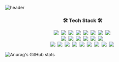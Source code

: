 ![header](https://capsule-render.vercel.app/api?type=slice&color=auto&height=200&section=header&text=ChanHeeㅤHan&fontSize=75)


<h3 align="center">🛠 Tech Stack 🛠</h3>

<p align="center">
  <img src="https://img.shields.io/badge/Python-3766AB?style=flat-square&logo=Python&logoColor=white"/></a>&nbsp 
  <img src="https://img.shields.io/badge/C++-00599C?style=flat-square&logo=C%2B%2B&logoColor=white"/></a>&nbsp 
  <img src="https://img.shields.io/badge/C-A8B9CC?style=flat-square&logo=C&logoColor=white"/></a>&nbsp 
  <img src="https://img.shields.io/badge/JavaScript-F7DF1E?style=flat-square&logo=JavaScript&logoColor=white"/></a>&nbsp
  <img src="https://img.shields.io/badge/Rasberry Pi-C51A4A?style=flat-square&logo=Raspberry-Pi&logoColor=white"/></a>&nbsp
  <img src="https://img.shields.io/badge/JAVA-007396?style=flat-square&logo=JAVA&logoColor=white"/></a>&nbsp
  <img src="https://img.shields.io/badge/Docker-2496ED?style=flat-square&logo=Docker&logoColor=white"/></a>&nbsp
  <img src="https://img.shields.io/badge/Linux-FCC624?style=flat-square&logo=Linux&logoColor=white"/></a>&nbsp
  <br>
  <img src="https://img.shields.io/badge/Cloudflare-F38020?style=flat-square&logo=Cloudflare&logoColor=white"/></a>&nbsp 
  <img src="https://img.shields.io/badge/Amazon Web Services-FF9900?style=flat-square&logo=amazon-aws&logoColor=white"/></a>&nbsp 
  <img src="https://img.shields.io/badge/Google Cloud Platform-4285F4?style=flat-square&logo=google-cloud&logoColor=white"/></a>&nbsp
  <img src="https://img.shields.io/badge/Node.js-339933?style=flat-square&logo=Node.js&logoColor=white"/></a>&nbsp
  <img src="https://img.shields.io/badge/WebRTC-333333?style=flat-square&logo=WebRTC&logoColor=white"/></a>&nbsp
  <img src="https://img.shields.io/badge/NGINX-269539?style=flat-square&logo=NGINX&logoColor=white"/></a>&nbsp 
    <br>
  <img src="https://img.shields.io/badge/VMware-607078?style=flat-square&logo=VMware&logoColor=white"/></a>&nbsp 
  <img src="https://img.shields.io/badge/Jitsi-97979A?style=flat-square&logo=Jitsi&logoColor=white"/></a>&nbsp 
  <img src="https://img.shields.io/badge/React-61DAFB?style=flat-square&logo=React&logoColor=white"/></a>&nbsp 
  <img src="https://img.shields.io/badge/Apache CloudStack-2AA5DC?style=flat-square&logo=Apache-CloudStack&logoColor=white"/></a>&nbsp 
  <img src="https://img.shields.io/badge/Firebase-FFCA28?style=flat-square&logo=Firebase&logoColor=white"/></a>&nbsp 
  <img src="https://img.shields.io/badge/HTML5-E34F26?style=flat-square&logo=HTML5&logoColor=white"/></a>&nbsp 
  <img src="https://img.shields.io/badge/CSS3-1572B6?style=flat-square&logo=CSS3&logoColor=white"/></a>&nbsp
  <img src="https://img.shields.io/badge/APPLE-000000?style=flat-square&logo=APPLE&logoColor=white"/></a>&nbsp
  <img src="https://img.shields.io/badge/Lamborghini-DDB320?style=flat-square&logo=Lamborghini&logoColor=white"/></a>&nbsp
 
</p>


 ![Anurag's GitHub stats](https://github-readme-stats.vercel.app/api?username=chan-han&show_icons=true&theme=radical)
